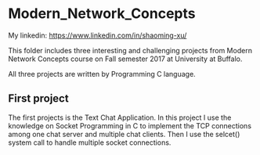# Modern_Network_Concepts
My linkedin: https://www.linkedin.com/in/shaoming-xu/

<p>This folder includes three interesting and challenging projects from Modern Network Concepts course on Fall semester 2017 at University at Buffalo.</p>
<p>All three projects are written by Programming C language.<p>
<h2>First project </h2>
<p>The first projects is the Text Chat Application. In this project I use the knowledge on Socket Programming in C to implement
the TCP connections among one chat server and multiple chat clients. Then I use the selcet() system call to handle multiple socket connections.</p>
